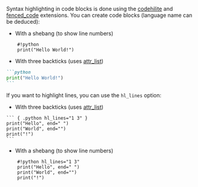 [order]:       # (2)
[name]:        # (Syntax Highlighting)
[description]: # (Syntax highlighting in code blocks)

Syntax highlighting in code blocks is done using the [codehilite](https://python-markdown.github.io/extensions/code_hilite/) and [fenced_code](https://python-markdown.github.io/extensions/fenced_code_blocks/) extensions. You can create code blocks (language name can be deduced):

- With a shebang (to show line numbers)
``` { .markdown linenos=true linenostart=1 }
    #!python
    print("Hello World!")
```
- With three backticks (uses [attr_list](https://python-markdown.github.io/extensions/attr_list/))
````markdown
```python
print("Hello World!")
```
````

If you want to highlight lines, you can use the `hl_lines` option:

- With three backticks (uses [attr_list](https://python-markdown.github.io/extensions/attr_list/))
```` { .markdown hl_lines="2 4" }
``` { .python hl_lines="1 3" }
print("Hello", end=" ")
print("World", end="")
print("!")
```
````
- With a shebang (to show line numbers)
``` { .markdown linenos=true linenostart=1 hl_lines="2 4" }
    #!python hl_lines="1 3"
    print("Hello", end=" ")
    print("World", end="")
    print("!")
```
